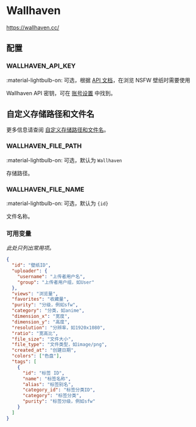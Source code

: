 # Wallhaven

<https://wallhaven.cc/>

## 配置

### WALLHAVEN_API_KEY

:material-lightbulb-on: 可选，根据 [API 文档](https://wallhaven.cc/help/api#wallpapers)，在浏览 NSFW 壁纸时需要使用

Wallhaven API 密钥，可在 [账号设置](https://wallhaven.cc/settings/account) 中找到。

## 自定义存储路径和文件名

更多信息请查阅 [自定义存储路径和文件名](./index.zh.md/#customizing-storage-path--file-name)。

### WALLHAVEN_FILE_PATH

:material-lightbulb-on: 可选，默认为 `Wallhaven`

存储路径。

### WALLHAVEN_FILE_NAME

:material-lightbulb-on: 可选，默认为 `{id}`

文件名称。

### 可用变量

_此处只列出常用项。_

```json
{
  "id": "壁纸ID",
  "uploader": {
    "username": "上传者用户名",
    "group": "上传者用户组，如User"
  },
  "views": "浏览量",
  "favorites": "收藏量",
  "purity": "分级，例如sfw",
  "category": "分类，如anime",
  "dimension_x": "宽度",
  "dimension_y": "高度",
  "resolution": "分辨率，如1920x1080",
  "ratio": "宽高比",
  "file_size": "文件大小",
  "file_type": "文件类型，如image/png",
  "created_at": "创建日期",
  "colors": ["色盘"],
  "tags": [
    {
      "id": "标签 ID",
      "name": "标签名称",
      "alias": "标签别名",
      "category_id": "标签分类ID",
      "category": "标签分类",
      "purity": "标签分级，例如sfw"
    }
  ]
}
```
